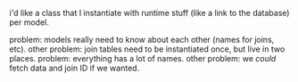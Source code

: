 i'd like a class that I instantiate with runtime stuff (like a link to the database) per model.

problem: models really need to know about each other (names for joins, etc).
other problem: join tables need to be instantiated once, but live in two places.
problem: everything has a lot of names.
other problem: we _could_ fetch data and join ID if we wanted.
